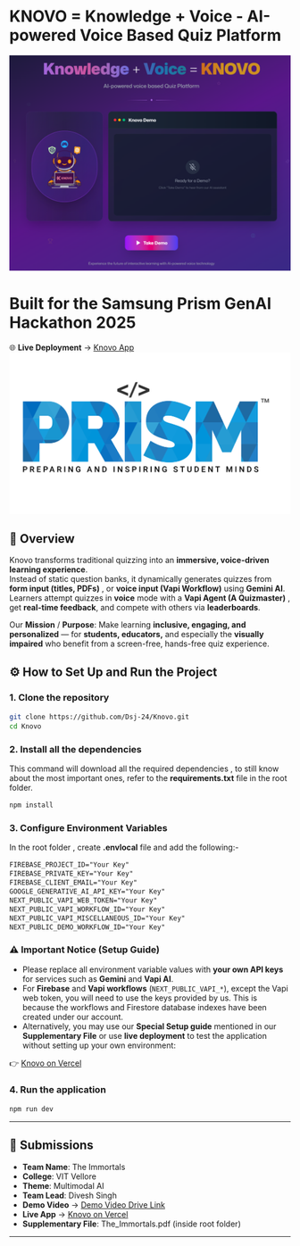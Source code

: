# KNOVO = Knowledge + Voice - AI-powered Voice Based Quiz Platform  

![Knovo Logo](./public/demo.png)  

# Built for the Samsung Prism GenAI Hackathon 2025

🌐 **Live Deployment** → [Knovo App](https://knovo-dhlb.vercel.app)  
![Prism](./public/prism_logo.png)

## 🌟 Overview  

Knovo transforms traditional quizzing into an **immersive, voice-driven learning experience**.  
Instead of static question banks, it dynamically generates quizzes from **form input (titles, PDFs)** , or **voice input (Vapi Workflow)** using **Gemini AI**. Learners attempt quizzes in **voice** mode  with a **Vapi Agent (A Quizmaster)** , get **real-time feedback**, and compete with others via **leaderboards**.  

Our **Mission** / **Purpose**: Make learning **inclusive, engaging, and personalized** — for **students, educators,** and especially the **visually impaired** who benefit from a screen-free, hands-free quiz experience.  

## ⚙️ How to Set Up and Run the Project  

### 1. Clone the repository

```bash
git clone https://github.com/Dsj-24/Knovo.git
cd Knovo
```

### 2. Install all the dependencies

This command will download all the required dependencies , to still know about the most important ones, refer to the **requirements.txt** file in the root folder.

```bash
npm install
```

### 3. Configure Environment Variables

In the root folder , create **.envlocal** file and add the following:-

```env
FIREBASE_PROJECT_ID="Your Key"
FIREBASE_PRIVATE_KEY="Your Key"
FIREBASE_CLIENT_EMAIL="Your Key"
GOOGLE_GENERATIVE_AI_API_KEY="Your Key"
NEXT_PUBLIC_VAPI_WEB_TOKEN="Your Key"
NEXT_PUBLIC_VAPI_WORKFLOW_ID="Your Key"
NEXT_PUBLIC_VAPI_MISCELLANEOUS_ID="Your Key"
NEXT_PUBLIC_DEMO_WORKFLOW_ID="Your Key"
```

### ⚠️ Important Notice (Setup Guide)

- Please replace all environment variable values with **your own API keys** for services such as **Gemini** and **Vapi AI**.  
- For **Firebase** and **Vapi workflows** (`NEXT_PUBLIC_VAPI_*`), except the Vapi web token, you will need to use the keys provided by us. This is because the workflows and Firestore database indexes have been created under our account.  
- Alternatively, you may use our **Special Setup guide** mentioned in our **Supplementary File** or use **live deployment** to test the application without setting up your own environment:

👉 [Knovo on Vercel](https://knovo-dhlb.vercel.app)

### 4. Run the application

```bash
npm run dev
```

---

## 📂 Submissions  

- **Team Name**: The Immortals  
- **College**: VIT Vellore  
- **Theme**: Multimodal AI  
- **Team Lead**: Divesh Singh  
- **Demo Video** → [Demo Video Drive Link](https://drive.google.com/file/d/1R6_TBxdgNVhlJ_yuLUonp0xZ7fI1BJAZ/view?usp=drivesdk)
- **Live App** → [Knovo on Vercel](https://knovo-dhlb.vercel.app)  
- **Supplementary File**: The_Immortals.pdf (inside root folder)

---
